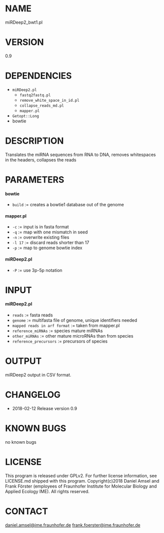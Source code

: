 # NAME
miRDeep2_bwt1.pl
# VERSION
0.9
# DEPENDENCIES
- `miRDeep2.pl`
  - `fastq2fastq.pl`
  - `remove_white_space_in_id.pl`
  - `collapse_reads_md.pl`
  - `mapper.pl`
- `Getopt::Long`
- bowtie
# DESCRIPTION
Translates the miRNA sequences from RNA to DNA, removes whitespaces in the headers, collapses the reads 
# PARAMETERS
#### bowtie
- `build` := creates a bowtie1 database out of the genome

#### mapper.pl
- `-c` := input is in fasta format
- `-q` := map with one mismatch in seed
- `-n` := overwrite existing files
- `-l 17` := discard reads shorter than 17
- `-p` := map to genome bowtie index

#### miRDeep2.pl
- `-P` := use 3p-5p notation

# INPUT
#### miRDeep2.pl
- `reads` := fasta reads
- `genome` := multifasta file of genome, unique identifiers needed
- `mapped reads in arf format` := taken from mapper.pl
- `reference_miRNAs` := species mature miRNAs
- `other_miRNAs` := other mature microRNAs than from species
- `reference_precursors` := precursors of species
# OUTPUT
miRDeep2 output in CSV format.
# CHANGELOG
- 2018-02-12 Release version 0.9
# KNOWN BUGS
no known bugs
# LICENSE
This program is released under GPLv2. For further license information, see LICENSE.md shipped with this program.
Copyright(c)2018 Daniel Amsel and Frank Förster (employees of Fraunhofer Institute for Molecular Biology and Applied Ecology IME).
All rights reserved.
# CONTACT
daniel.amsel@ime.fraunhofer.de
frank.foerster@ime.fraunhofer.de
